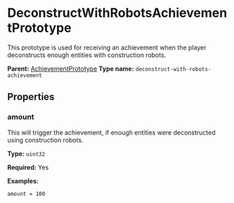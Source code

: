 # DeconstructWithRobotsAchievementPrototype

This prototype is used for receiving an achievement when the player deconstructs enough entities with construction robots.

**Parent:** [AchievementPrototype](AchievementPrototype.md)
**Type name:** `deconstruct-with-robots-achievement`

## Properties

### amount

This will trigger the achievement, if enough entities were deconstructed using construction robots.

**Type:** `uint32`

**Required:** Yes

**Examples:**

```
amount = 100
```

